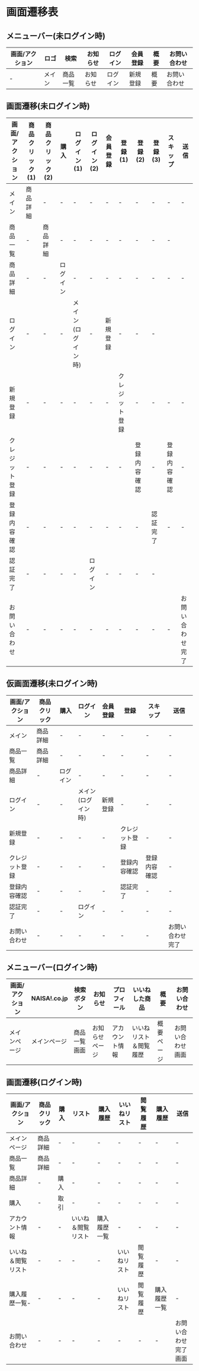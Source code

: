 # 画面遷移表

## メニューバー(未ログイン時)
|画面/アクション|ロゴ|検索|お知らせ|ログイン|会員登録|概要|お問い合わせ|
|-|-|-|-|-|-|-|-|
|-|メイン|商品一覧|お知らせ|ログイン|新規登録|概要|お問い合わせ|

## 画面遷移(未ログイン時)
|画面/アクション|商品クリック(1)|商品クリック(2)|購入|ログイン(1)|ログイン(2)|会員登録|登録(1)|登録(2)|登録(3)|スキップ|送信|
|-|-|-|-|-|-|-|-|-|-|-|-|
|メイン|商品詳細|-|-|-|-|-|-|-|-|-|-|
|商品一覧|-|商品詳細|-|-|-|-|-|-|-|-|
|商品詳細|-|-|ログイン|-|-|-|-|-|-|-|-|
|ログイン|-|-|-|メイン<br>(ログイン時)|-|新規登録|-|-|-|
|新規登録|-|-|-|-|-|-|クレジット登録|-|-|-|-|
|クレジット登録|-|-|-|-|-|-|-|登録内容確認|-|登録内容確認|-|
|登録内容確認|-|-|-|-|-|-|-|-|認証完了|-|-|
|認証完了|-|-|-|-|ログイン|-|-|-|-|
|お問い合わせ|-|-|-|-|-|-|-|-|-|-|お問い合わせ完了|










## 仮画面遷移(未ログイン時)
|画面/アクション|商品クリック|購入|ログイン|会員登録|登録|スキップ|送信|
|-|-|-|-|-|-|-|-|
|メイン|商品詳細|-|-|-|-|-|-|
|商品一覧|商品詳細|-|-|-|-|-|-|
|商品詳細|-|ログイン|-|-|-|-|-|
|ログイン|-|-|メイン<br>(ログイン時)|新規登録|-|-|-|
|新規登録|-|-|-|-|クレジット登録|-|-|
|クレジット登録|-|-|-|-|登録内容確認|登録内容確認|-|
|登録内容確認|-|-|-|-|認証完了|-|-|
|認証完了|-|-|ログイン|-|-|-|-|
|お問い合わせ|-|-|-|-|-|-|お問い合わせ完了|















## メニューバー(ログイン時)
|画面/アクション|NAISA!.co.jp|検索ボタン|お知らせ|プロフィール|いいねした商品|概要|お問い合わせ|
|-|-|-|-|-|-|-|-|
|メインページ|メインページ|商品一覧画面|お知らせページ|アカウント情報|いいねリスト＆閲覧履歴|概要ページ|お問い合わせ画面|

## 画面遷移(ログイン時)
|画面/アクション|商品クリック|購入|リスト|購入履歴|いいねリスト|閲覧履歴|購入履歴|送信|
|-|-|-|-|-|-|-|-|-|
|メインページ|商品詳細|-|-|-|-|-|-|-|
|商品一覧|商品詳細|-|-|-|-|-|-|-|
|商品詳細|-|購入|-|-|-|-|-|-|
|購入|-|取引|-|-|-|-|-|-|
|アカウント情報|-|-|いいね＆閲覧リスト|購入履歴一覧|-|-|-|-|
|いいね＆閲覧リスト|-|-|-|-|いいねリスト|閲覧履歴|-|-|
|購入履歴一覧-|-|-|-|-|いいねリスト|閲覧履歴|購入履歴一覧|-|
|お問い合わせ|-|-|-|-|-|-|-|お問い合わせ<br>完了画面|
